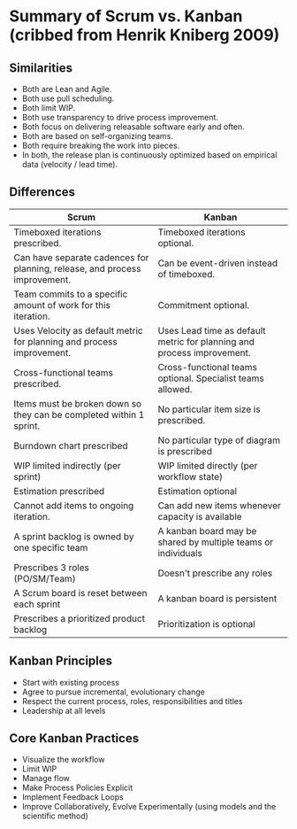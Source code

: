 # Summary of Scrum vs. Kanban (cribbed from Henrik Kniberg 2009)

## Similarities

* Both are Lean and Agile.
* Both use pull scheduling.
* Both limit WIP.
* Both use transparency to drive process improvement.
* Both focus on delivering releasable software early and often.
* Both are based on self-organizing teams.
* Both require breaking the work into pieces.
* In both, the release plan is continuously optimized based on empirical data (velocity / lead time).

## Differences

| Scrum |	Kanban |
|--------|---------|
| Timeboxed iterations prescribed. |	Timeboxed iterations optional. |
| Can have separate cadences for planning, release, and process improvement. | Can be event-driven instead of timeboxed. |
| Team commits to a specific amount of work for this iteration. |	Commitment optional. |
| Uses Velocity as default metric for planning and process improvement.	| Uses Lead time as default metric for planning and process improvement. |
| Cross-functional teams prescribed. |	Cross-functional teams optional. Specialist teams allowed. |
| Items must be broken down so they can be completed within 1 sprint.	| No particular item size is prescribed. |
| Burndown chart prescribed	| No particular type of diagram is prescribed |
| WIP limited indirectly (per sprint)	| WIP limited directly (per workflow state) |
| Estimation prescribed	| Estimation optional |
| Cannot add items to ongoing iteration.	| Can add new items whenever capacity is available |
| A sprint backlog is owned by one specific team	| A kanban board may be shared by multiple teams or individuals |
| Prescribes 3 roles (PO/SM/Team)	| Doesn't prescribe any roles |
| A Scrum board is reset between each sprint	| A kanban board is persistent |
| Prescribes a prioritized product backlog	| Prioritization is optional |

## Kanban Principles

* Start with existing process
* Agree to pursue incremental, evolutionary change
* Respect the current process, roles, responsibilities and titles
* Leadership at all levels

## Core Kanban Practices

* Visualize the workflow
* Limit WIP
* Manage flow
* Make Process Policies Explicit
* Implement Feedback Loops
* Improve Collaboratively, Evolve Experimentally (using models and the scientific method)
